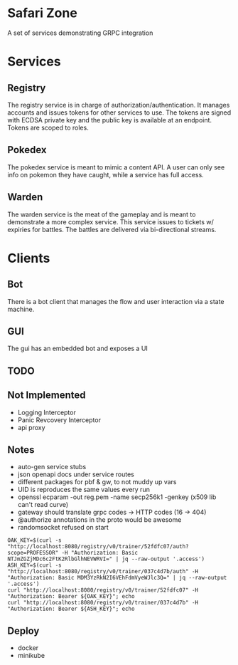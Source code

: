 # Safari Zone

A set of services demonstrating GRPC integration

# Services

## Registry

The registry service is in charge of authorization/authentication.
It manages accounts and issues tokens for other services to use.
The tokens are signed with ECDSA private key and the public key is available at an endpoint.
Tokens are scoped to roles.

## Pokedex

The pokedex service is meant to mimic a content API.
A user can only see info on pokemon they have caught, while a service has full access.

## Warden

The warden service is the meat of the gameplay and is meant to demonstrate a more complex service.
This service issues to tickets w/ expiries for battles.
The battles are delivered via bi-directional streams.

# Clients

## Bot

There is a bot client that manages the flow and user interaction via a state machine.

## GUI

The gui has an embedded bot and exposes a UI

## TODO

## Not Implemented

* Logging Interceptor
* Panic Revcovery Interceptor
* api proxy

## Notes

* auto-gen service stubs
* json openapi docs under service routes
* different packages for pbf & gw, to not muddy up vars
* UID is reproduces the same values every run
* openssl ecparam -out reg.pem -name secp256k1 -genkey (x509 lib can't read curve)
* gateway should translate grpc codes -> HTTP codes (16 -> 404)
* @authorize annotations in the proto would be awesome
* randomsocket refused on start

```
OAK_KEY=$(curl -s "http://localhost:8080/registry/v0/trainer/52fdfc07/auth?scope=PROFESSOR" -H "Authorization: Basic NTJmZGZjMDc6c2FtK2RlbGlhNEVWRVI=" | jq --raw-output '.access')
ASH_KEY=$(curl -s "http://localhost:8080/registry/v0/trainer/037c4d7b/auth" -H "Authorization: Basic MDM3YzRkN2I6VEhFdmVyeWJlc3Q=" | jq --raw-output '.access')
curl "http://localhost:8080/registry/v0/trainer/52fdfc07" -H "Authorization: Bearer ${OAK_KEY}"; echo
curl "http://localhost:8080/registry/v0/trainer/037c4d7b" -H "Authorization: Bearer ${ASH_KEY}"; echo
```

Deploy
------

* docker
* minikube
